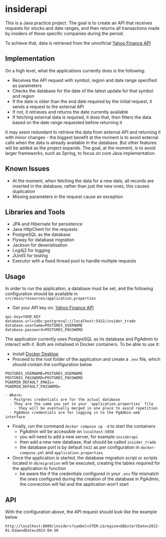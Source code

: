 # insiderapi

This is a Java practice project. The goal is to create an API that receives requests for stocks and date ranges, and then returns all transactions made by insiders of those specific companies during the period.

To achieve that, data is retrieved from the unnoficial [Yahoo Finance API](https://rapidapi.com/apidojo/api/yahoo-finance1)

## Implementation

On a high level, what the applications currently does is the following:
* Receives the API request with symbol, region and date range specified as parameters
* Checks the database for the date of the latest update for that symbol and region
* If the date is older than the end date required by the initial request, it sends a request to the external API
* If not, it retrieves and returns the date currently available
* If fetching external data is required, it does that, then filters the data based on the date range requested before returning it

It may seem redundant to retrieve the data from external API and returning it with minor changes - the biggest benefit at the moment is to avoid external calls when the data is already available in the database. But other features will be added as the project expands.
The goal, at the moment, is to avoid larger frameworks, such as Spring, to focus on core Java implementation.

## Known Issues

* At the moment, when fetching the data for a new date, all records are inserted in the database, rather than just the new ones, this causes duplication
* Missing parameters in the request cause an exception

## Libraries and Tools

* JPA and Hibernate for persistence
* Java HttpClient for the requests
* PostgreSQL as the database
* Flyway for database migration
* Jackson for deserialisation
* Log4j2 for logging
* JUnit5 for testing
* Executor with a fixed thread pool to handle multiple requests

## Usage

In order to run the application, a database must be set, and the following configuration should be available in `src/main/resources/application.properties`
* Get your API key on: [Yahoo Finance API](https://rapidapi.com/apidojo/api/yahoo-finance1)

```
api-key=YOUR_KEY
database.url=jdbc:postgresql://localhost:5432/insider_trade
database.username=POSTGRES_USERNAME
database.password=POSTGRES_PASSWORD
```

The application currently uses PostgreSQL as its database and PgAdmin to interact with it. Both are initialised in Docker containers. To be able to use it:
* Install [Docker Desktop](https://www.docker.com/products/docker-desktop/)
* Proceed to the root folder of the application and create a `.env` file, which should contain the configuration below
```
POSTGRES_USERNAME=POSTGRES_USERNAME
POSTGRES_PASSWORD=POSTGRES_PASSWORD
PGADMIN_DEFAULT_EMAIL=
PGADMIN_DEFAULT_PASSWORD=
```
    - Where:
      - Postgres credentials are for the actual database
      - They are the same you set in your `application.properties` file
        - they will be eventually merged in one place to avoid repetition
      - PgAdmin credentials are for logging in to the PgAdmin web interface

* Finally, run the command `docker compose up -d` to start the containers
  * PgAdmin will be accessible on `localhost:5050`
  * you will need to add a new server, for example `insiderapi`
  * then add a new new database, that should be called `insider_trade`
  * the database port is by default `5432` as per configuration in `docker-compose.yml` and `application.properties`
* Once the application is started, the database migration script or scripts located in `db/migration` will be executed, creating the tables required for the application to function
  * be aware the if the credentials configured in your `.env` file mismatch the ones configured during the creation of the database in PgAdmin, the connection will fail and the application won't start

## API

With the configuration above, the API request should look like the example below

```
http://localhost:8080/insiders?symbol=STEM.L&region=GB&startDate=2022-01-01&endDate=2023-04-30
```
